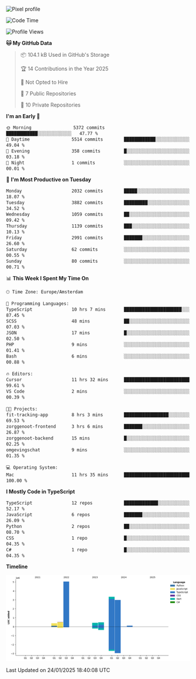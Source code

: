 ![Pixel profile](https://pixel-profile.vercel.app/api/github-stats?username=Atchferox&screen_effect=true&theme=rainbow
)


<!--START_SECTION:waka-->
![Code Time](http://img.shields.io/badge/Code%20Time-486%20hrs%2052%20mins-blue)

![Profile Views](http://img.shields.io/badge/Profile%20Views-0-blue)

**🐱 My GitHub Data** 

> 📦 104.1 kB Used in GitHub's Storage 
 > 
> 🏆 14 Contributions in the Year 2025
 > 
> 🚫 Not Opted to Hire
 > 
> 📜 7 Public Repositories 
 > 
> 🔑 10 Private Repositories 
 > 
**I'm an Early 🐤** 

```text
🌞 Morning                5372 commits        ████████████░░░░░░░░░░░░░   47.77 % 
🌆 Daytime                5514 commits        ████████████░░░░░░░░░░░░░   49.04 % 
🌃 Evening                358 commits         █░░░░░░░░░░░░░░░░░░░░░░░░   03.18 % 
🌙 Night                  1 commits           ░░░░░░░░░░░░░░░░░░░░░░░░░   00.01 % 
```
📅 **I'm Most Productive on Tuesday** 

```text
Monday                   2032 commits        █████░░░░░░░░░░░░░░░░░░░░   18.07 % 
Tuesday                  3882 commits        █████████░░░░░░░░░░░░░░░░   34.52 % 
Wednesday                1059 commits        ██░░░░░░░░░░░░░░░░░░░░░░░   09.42 % 
Thursday                 1139 commits        ███░░░░░░░░░░░░░░░░░░░░░░   10.13 % 
Friday                   2991 commits        ███████░░░░░░░░░░░░░░░░░░   26.60 % 
Saturday                 62 commits          ░░░░░░░░░░░░░░░░░░░░░░░░░   00.55 % 
Sunday                   80 commits          ░░░░░░░░░░░░░░░░░░░░░░░░░   00.71 % 
```


📊 **This Week I Spent My Time On** 

```text
🕑︎ Time Zone: Europe/Amsterdam

💬 Programming Languages: 
TypeScript               10 hrs 7 mins       ██████████████████████░░░   87.45 % 
SCSS                     48 mins             ██░░░░░░░░░░░░░░░░░░░░░░░   07.03 % 
JSON                     17 mins             █░░░░░░░░░░░░░░░░░░░░░░░░   02.50 % 
PHP                      9 mins              ░░░░░░░░░░░░░░░░░░░░░░░░░   01.41 % 
Bash                     6 mins              ░░░░░░░░░░░░░░░░░░░░░░░░░   00.88 % 

🔥 Editors: 
Cursor                   11 hrs 32 mins      █████████████████████████   99.61 % 
VS Code                  2 mins              ░░░░░░░░░░░░░░░░░░░░░░░░░   00.39 % 

🐱‍💻 Projects: 
fit-tracking-app         8 hrs 3 mins        █████████████████░░░░░░░░   69.53 % 
zorggenoot-frontend      3 hrs 6 mins        ███████░░░░░░░░░░░░░░░░░░   26.87 % 
zorggenoot-backend       15 mins             █░░░░░░░░░░░░░░░░░░░░░░░░   02.25 % 
omgevingschat            9 mins              ░░░░░░░░░░░░░░░░░░░░░░░░░   01.35 % 

💻 Operating System: 
Mac                      11 hrs 35 mins      █████████████████████████   100.00 % 
```

**I Mostly Code in TypeScript** 

```text
TypeScript               12 repos            █████████████░░░░░░░░░░░░   52.17 % 
JavaScript               6 repos             ███████░░░░░░░░░░░░░░░░░░   26.09 % 
Python                   2 repos             ██░░░░░░░░░░░░░░░░░░░░░░░   08.70 % 
CSS                      1 repo              █░░░░░░░░░░░░░░░░░░░░░░░░   04.35 % 
C#                       1 repo              █░░░░░░░░░░░░░░░░░░░░░░░░   04.35 % 
```



**Timeline**

![Lines of Code chart](https://raw.githubusercontent.com/Atchferox/Atchferox/main/assets/bar_graph.png)


 Last Updated on 24/01/2025 18:40:08 UTC
<!--END_SECTION:waka-->
